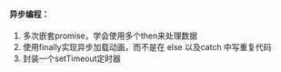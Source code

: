 #### 异步编程：
1. 多次嵌套promise，学会使用多个then来处理数据
2. 使用finally实现异步加载动画，而不是在 else 以及catch 中写重复代码
3. 封装一个setTimeout定时器